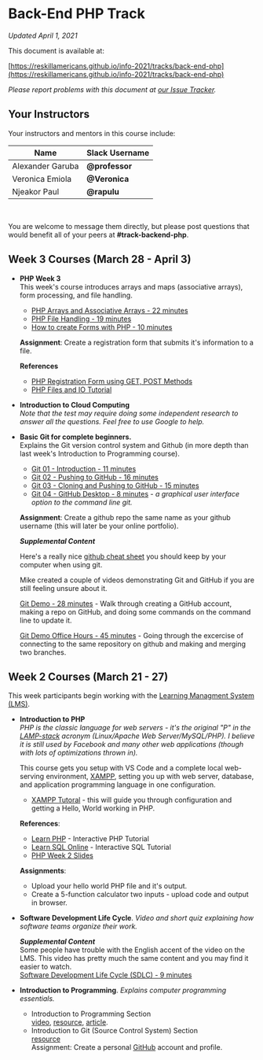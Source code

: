 # Back-End PHP Track

*Updated April 1, 2021*

This document is available at:

[https://reskillamericans.github.io/info-2021/tracks/back-end-php](https://reskillamericans.github.io/info-2021/tracks/back-end-php)

*Please report problems with this document at
[our Issue Tracker](https://github.com/reskillamericans/info-2021/issues/new?title=back-end-php:).*

## Your Instructors

Your instructors and mentors in this course include:

| Name | Slack Username |
| --- | --- |
| Alexander Garuba | **@professor** |
| Veronica Emiola	| **@Veronica** |
| Njeakor Paul | **@rapulu** |
<br>

You are welcome to message them directly, but please post questions that would
benefit all of your peers at **#track-backend-php**.

## Week 3 Courses (March 28 - April 3)

- **PHP Week 3**<br>
  This week's course introduces arrays and maps (associative arrays), form
  processing, and file handling.

  - [PHP Arrays and Associative Arrays - 22 minutes](https://youtu.be/9ZyA_fTgufk)
  - [PHP File Handling - 19 minutes](https://youtu.be/e7NvwnWaOZw)
  - [How to create Forms with PHP - 10 minutes](https://youtu.be/qUW6GAK6CBA)

  **Assignment**: Create a registration form that submits it's information
  to a file.

  **References**
  - [PHP Registration Form using GET, POST Methods](https://www.guru99.com/php-forms-handling.html)
  - [PHP Files and IO Tutorial](https://www.tutorialspoint.com/php/php_files.htm)

- **Introduction to Cloud Computing**<br>
  *Note that the test may require doing some independent research
  to answer all the questions.  Feel free to use Google to help.*

- **Basic Git for complete beginners.**<br>
  Explains the Git version control system and Github (in more depth
  than last week's Introduction to Programming course).
  - [Git 01 - Introduction - 11 minutes](https://youtu.be/dI_CUlVKrFw)
  - [Git 02 - Pushing to GitHub - 16 minutes](https://youtu.be/0FaJF4t5Kfo)
  - [Git 03 - Cloning and Pushing to GitHub - 15 minutes](https://youtu.be/2chNGl5RGy4)
  - [Git 04 - GitHub Desktop - 8 minutes](https://youtu.be/YUkoy0PlTFQ) - *a graphical user interface option to the command line git.*

  **Assignment**: Create a github repo the same name as your github username (this will later be your online portfolio).

  ***Supplemental Content***

  Here's a really nice [github cheat sheet](../cheat-sheets/github-git-cheat-sheet.pdf) you should keep by your computer when using git.

  Mike created a couple of videos demonstrating Git and GitHub if you are still feeling unsure about it.

  [Git Demo - 28 minutes](https://youtu.be/RjGRfYAesFw) - Walk through creating a GitHub account, making a repo on GitHub, and doing some commands on the command line to update it.

  [Git Demo Office Hours - 45 minutes](https://www.youtube.com/watch?v=7zXiwnwde9g) - Going through the excercise of connecting to the same repository on github and making and merging two branches.

## Week 2 Courses (March 21 - 27)

This week participants begin working with the [Learning Managment System (LMS)](https://reskillamericans.us).

- **Introduction to PHP**<br>
  *PHP is the classic language for web servers - it's the original "P" in the [LAMP-stack](https://phoenixnap.com/kb/what-is-a-lamp-stack) acronym (Linux/Apache Web Server/MySQL/PHP).  I believe it is still
  used by Facebook and many other web applications (though with lots of
  optimizations thrown in).*

  This course gets you setup with VS Code and a complete local web-serving environment, [XAMPP](https://www.apachefriends.org/index.html), setting
  you up with web server, database, and application programming language in one configuration.

  - [XAMPP Tutoral](https://www.ionos.com/digitalguide/server/tools/xampp-tutorial-create-your-own-local-test-server/) - this will guide you through configuration and getting a Hello, World working in PHP.

  **References**:
  - [Learn PHP](https://www.learn-php.org/) - Interactive PHP Tutorial
  - [Learn SQL Online](https://www.learnsqlonline.org/) - Interactive SQL Tutorial
  - [PHP Week 2 Slides](https://docs.google.com/presentation/d/10NKORqHLI6QI0s6F4NLpbODTewm8XGuExzK0y_B5iTM/edit#slide=id.gcb87c471a3_0_25)

  **Assignments**:
  - Upload your hello world PHP file and it's output.
  - Create a 5-function calculator two inputs - upload code and output in browser.

- **Software Development Life Cycle**. *Video and short quiz explaining how software teams organize their work.*

  ***Supplemental Content***<br>
  Some people have trouble with the English accent of the video on the LMS.  This video has pretty much the same content and you may find it easier to watch.<br>
  [Software Development Life Cycle (SDLC) - 9 minutes](https://youtu.be/i-QyW8D3ei0)

- **Introduction to Programming**.  *Explains computer programming essentials.*
  - Introduction to Programming Section<br>
    [video](https://youtu.be/zOjov-2OZ0E), [resource](https://github.com/microsoft/Web-Dev-For-Beginners/tree/main/1-getting-started-lessons/1-intro-to-programming-languages), [article](https://www.freecodecamp.org/news/beginners-roadmap-web-development/).
  - Introduction to Git (Source Control System) Section<br>
    [resource](https://github.com/microsoft/Web-Dev-For-Beginners/tree/main/1-getting-started-lessons/2-github-basics)<br>
  Assignment: Create a personal [GitHub](https://github.com/) account and profile.
